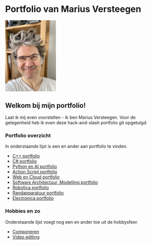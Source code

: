 # Portfolio van Marius Versteegen

<img title="" src="img/foto_van_mezelf.jpg" alt="" width="164">

## Welkom bij mijn portfolio!

Laat ik mij even voorstellen - ik ben Marius Versteegen. Voor de gelegenheid heb ik even deze hack-and-slash portfolio git opgetuigd.

### Portfolio overzicht

In onderstaande lijst is een en ander aan portfolio te vinden.

- [C++ portfolio](./c++/c++.md)
- [C# portfolio](./c-sharp/c-sharp.md)
- [Python en AI portfolio](./python/python.md)
- [Action Script portfolio](./actionscript/actionscript.md)
- [Web en Cloud portfolio](./web/web.md)
- [Software Architectuur, Modelling portfolio](./modelling/modelling.md)
- [Robotica portfolio](./robotica/robotica.md)
- [Randapparatuur portfolio](https://www.rsi-hulpmiddelen.nl/)
- [Electronica portfolio](./electronica/electronica.md)

### Hobbies en zo

Onderstaande lijst voegt nog een en ander toe uit de hobbysfeer.

- [Componeren](https://mariusversteegen.bandcamp.com/album/flavours)
- [Video editing](https://www.youtube.com/shorts/TinqOwjcgTg)